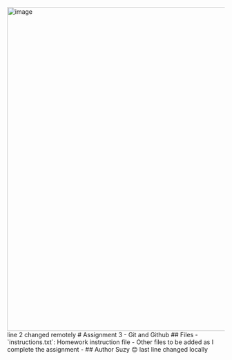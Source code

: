 <img width="1848" height="750" alt="image" src="https://github.com/user-attachments/assets/4a33b349-7839-4d22-b932-05a0372e0c6c" />
line 2 changed remotely
# Assignment 3 - Git and Github
## Files
- `instructions.txt`: Homework instruction file
- Other files to be added as I complete the assignment
- ## Author
Suzy 😊
last line changed locally